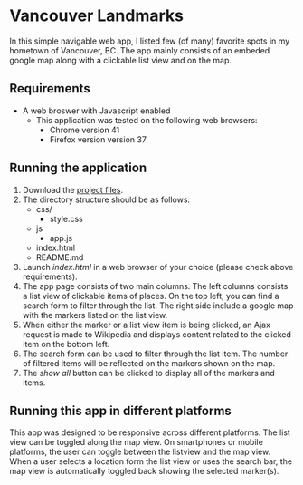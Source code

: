 # Vancouver Landmarks
In this simple navigable web app, I listed few (of many) favorite spots in my
hometown of Vancouver, BC.  The app mainly consists of an embeded google map
along with a clickable list view and on the map.

## Requirements

- A web broswer with Javascript enabled
	- This application was tested on the following web browsers:
		- Chrome version 41
		- Firefox version version 37

## Running the application

1. Download the [project files](http://github.com/alwesam/neighborhoodMap).
2. The directory structure should be as follows:
	* css/
		- style.css
	* js
		- app.js 
	* index.html
	* README.md
3. Launch *index.html* in a web browser of your choice (please check above requirements).
4. The app page consists of two main columns.  The left columns consists a list
   view of clickable items of places.  On the top left, you can find a search
   form to filter through the list.  The right side include a google map with
   the markers listed on the list view.
5. When either the marker or a list view item is being clicked, an Ajax request
   is made to Wikipedia and displays content related to the clicked item on the
   bottom left.
6. The search form can be used to filter through the list item.  The number of
   filtered items will be reflected on the markers shown on the map.
7. The *show all* button can be clicked to display all of the markers and items. 

## Running this app in different platforms
This app was designed to be responsive across different platforms.  The list
view can be toggled along the map view. On smartphones or mobile platforms, the
user can toggle between the listview and the map view.  When a user selects a
location form the list view or uses the search bar, the map view is
automatically toggled back showing the selected marker(s).
